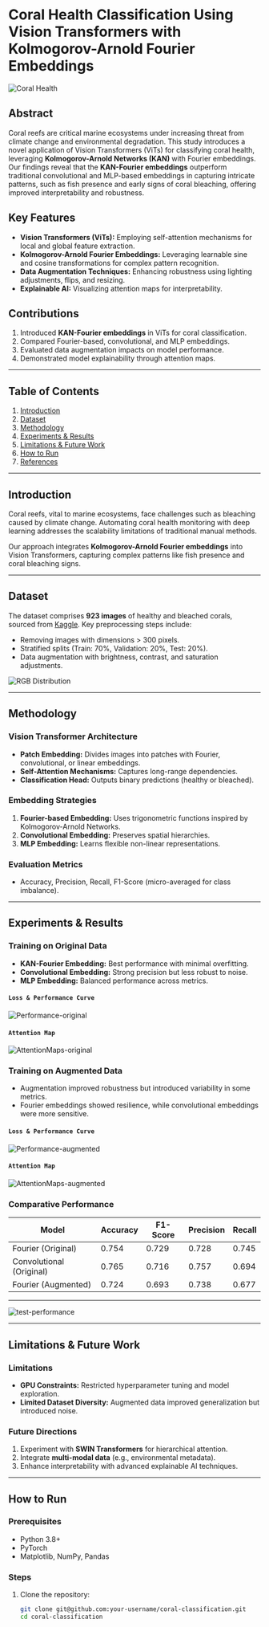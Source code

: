 # Coral Health Classification Using Vision Transformers with Kolmogorov-Arnold Fourier Embeddings

![Coral Health](pics/healthy_vs_bleached.png)

## Abstract

Coral reefs are critical marine ecosystems under increasing threat from climate change and environmental degradation. This study introduces a novel application of Vision Transformers (ViTs) for classifying coral health, leveraging **Kolmogorov-Arnold Networks (KAN)** with Fourier embeddings. Our findings reveal that the **KAN-Fourier embeddings** outperform traditional convolutional and MLP-based embeddings in capturing intricate patterns, such as fish presence and early signs of coral bleaching, offering improved interpretability and robustness.

## Key Features
- **Vision Transformers (ViTs):** Employing self-attention mechanisms for local and global feature extraction.
- **Kolmogorov-Arnold Fourier Embeddings:** Leveraging learnable sine and cosine transformations for complex pattern recognition.
- **Data Augmentation Techniques:** Enhancing robustness using lighting adjustments, flips, and resizing.
- **Explainable AI:** Visualizing attention maps for interpretability.

## Contributions
1. Introduced **KAN-Fourier embeddings** in ViTs for coral classification.
2. Compared Fourier-based, convolutional, and MLP embeddings.
3. Evaluated data augmentation impacts on model performance.
4. Demonstrated model explainability through attention maps.

---

## Table of Contents
1. [Introduction](#introduction)
2. [Dataset](#dataset)
3. [Methodology](#methodology)
4. [Experiments & Results](#experiments--results)
5. [Limitations & Future Work](#limitations--future-work)
6. [How to Run](#how-to-run)
7. [References](#references)

---

## Introduction

Coral reefs, vital to marine ecosystems, face challenges such as bleaching caused by climate change. Automating coral health monitoring with deep learning addresses the scalability limitations of traditional manual methods.

Our approach integrates **Kolmogorov-Arnold Fourier embeddings** into Vision Transformers, capturing complex patterns like fish presence and coral bleaching signs.

---

## Dataset

The dataset comprises **923 images** of healthy and bleached corals, sourced from [Kaggle](https://www.kaggle.com). Key preprocessing steps include:
- Removing images with dimensions > 300 pixels.
- Stratified splits (Train: 70%, Validation: 20%, Test: 20%).
- Data augmentation with brightness, contrast, and saturation adjustments.

![RGB Distribution](pics/rgb_dist.png)

---

## Methodology

### Vision Transformer Architecture
- **Patch Embedding:** Divides images into patches with Fourier, convolutional, or linear embeddings.
- **Self-Attention Mechanisms:** Captures long-range dependencies.
- **Classification Head:** Outputs binary predictions (healthy or bleached).

### Embedding Strategies
1. **Fourier-based Embedding:** Uses trigonometric functions inspired by Kolmogorov-Arnold Networks.
2. **Convolutional Embedding:** Preserves spatial hierarchies.
3. **MLP Embedding:** Learns flexible non-linear representations.

### Evaluation Metrics
- Accuracy, Precision, Recall, F1-Score (micro-averaged for class imbalance).

---

## Experiments & Results

### Training on Original Data
- **KAN-Fourier Embedding:** Best performance with minimal overfitting.
- **Convolutional Embedding:** Strong precision but less robust to noise.
- **MLP Embedding:** Balanced performance across metrics.

#### `Loss & Performance Curve`
![Performance-original](pics/train_val_curves_original_data.png)

#### `Attention Map`
![AttentionMaps-original](pics/attentionmaps_original_data.png)

### Training on Augmented Data
- Augmentation improved robustness but introduced variability in some metrics.
- Fourier embeddings showed resilience, while convolutional embeddings were more sensitive.

#### `Loss & Performance Curve`
![Performance-augmented](pics/train_val_curves_augmented_data.png)

#### `Attention Map`
![AttentionMaps-augmented](pics/attention_maps_augmented_data.png)

### Comparative Performance
| Model           | Accuracy | F1-Score | Precision | Recall |
|------------------|----------|----------|-----------|--------|
| Fourier (Original) | 0.754    | 0.729    | 0.728     | 0.745  |
| Convolutional (Original) | 0.765 | 0.716 | 0.757 | 0.694 |
| Fourier (Augmented) | 0.724    | 0.693    | 0.738     | 0.677  |
---
![test-performance](pics/test_performance.png)

---

## Limitations & Future Work

### Limitations
- **GPU Constraints:** Restricted hyperparameter tuning and model exploration.
- **Limited Dataset Diversity:** Augmented data improved generalization but introduced noise.

### Future Directions
1. Experiment with **SWIN Transformers** for hierarchical attention.
2. Integrate **multi-modal data** (e.g., environmental metadata).
3. Enhance interpretability with advanced explainable AI techniques.

---

## How to Run

### Prerequisites
- Python 3.8+
- PyTorch
- Matplotlib, NumPy, Pandas

### Steps
1. Clone the repository:
   ```bash
   git clone git@github.com:your-username/coral-classification.git
   cd coral-classification

